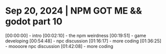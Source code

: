 # Sep 20, 2024 | NPM GOT ME && godot part 10

[00:00:00] - intro
[00:02:10] - the npm weirdness
[00:19:51] - game developing
[00:54:48] - npc discussion
[01:16:17] - more coding
[01:36:25] - moooore npc discussion
[01:42:08] - more coding
